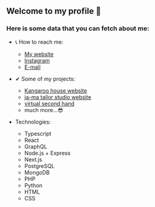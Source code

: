 ## Welcome to my profile 👋

### Here is some **data** that you can **fetch** about me:

- 📞 How to reach me:
  - [My website](http://janstaffa.cz/)
  - [Instagram](https://www.instagram.com/janstaffa/)
  - [E-mail](mailto:jstaffa@janstaffa.cz)
- ✔ Some of my projects:

  - [Kangaroo house website](http://klokanek-sterboholy.cz/)
  - [ja-ma tailor studio website](https://ja-ma.cz/)
  - [virtual second hand](http://bazarek.jednoduse.cz/)
  - much more...😎

- Technologies:
  - Typescript
  - React
  - GraphQL
  - Node.js + Express
  - Next.js
  - PostgreSQL
  - MongoDB
  - PHP
  - Python
  - HTML
  - CSS

